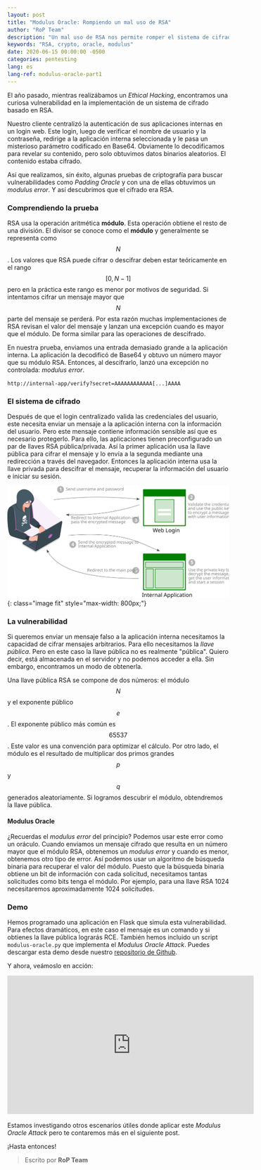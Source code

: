 ```yaml
---
layout: post
title: "Modulus Oracle: Rompiendo un mal uso de RSA"
author: "RoP Team"
description: "Un mal uso de RSA nos permite romper el sistema de cifrado"
keywords: "RSA, crypto, oracle, modulus"
date: 2020-06-15 00:00:00 -0500
categories: pentesting
lang: es
lang-ref: modulus-oracle-part1
---
```


El año pasado, mientras realizábamos un *Ethical Hacking*, encontramos una curiosa vulnerabilidad en la implementación de un sistema de cifrado basado en RSA.

Nuestro cliente centralizó la autenticación de sus aplicaciones internas en un login web. Este login, luego de verificar el nombre de usuario y la contraseña, redirige a la aplicación interna seleccionada y le pasa un misterioso parámetro codificado en Base64. Obviamente lo decodificamos para revelar su contenido, pero solo obtuvimos datos binarios aleatorios. El contenido estaba cifrado.

<!--more-->

Así que realizamos, sin éxito, algunas pruebas de criptografía para buscar vulnerabilidades como *Padding Oracle* y con una de ellas obtuvimos un *modulus error*. Y así descubrimos que el cifrado era RSA.

### Comprendiendo la prueba

RSA usa la operación aritmética **módulo**. Esta operación obtiene el resto de una división. El divisor se conoce como el **módulo** y generalmente se representa como $$N$$. Los valores que RSA puede cifrar o descifrar deben estar teóricamente en el rango $$[0, N-1]$$ pero en la práctica este rango es menor por motivos de seguridad. Si intentamos cifrar un mensaje mayor que $$N$$ parte del mensaje se perderá. Por esta razón muchas implementaciones de RSA revisan el valor del mensaje y lanzan una excepción cuando es mayor que el módulo. De forma similar para las operaciones de descifrado.

En nuestra prueba, enviamos una entrada demasiado grande a la aplicación interna. La aplicación la decodificó de Base64 y obtuvo un número mayor que su módulo RSA. Entonces, al descifrarlo, lanzó una excepción no controlada: *modulus error*.

```
http://internal-app/verify?secret=AAAAAAAAAAAA[...]AAAA
```

### El sistema de cifrado

Después de que el login centralizado valida las credenciales del usuario, este necesita enviar un mensaje a la aplicación interna con la información del usuario. Pero este mensaje contiene información sensible así que es necesario protegerlo. Para ello, las aplicaciones tienen preconfigurado un par de llaves RSA pública/privada. Así la primer aplicación usa la llave pública para cifrar el mensaje y lo envía a la segunda mediante una redirección a través del navegador. Entonces la aplicación interna usa la llave privada para descifrar el mensaje, recuperar la información del usuario e iniciar su sesión.

![img01](/assets/img/202006/diagram01.svg){: class="image fit" style="max-width: 800px;"}

### La vulnerabilidad

Si queremos enviar un mensaje falso a la aplicación interna necesitamos la capacidad de cifrar mensajes arbitrarios. Para ello necesitamos la *llave pública*. Pero en este caso la llave pública no es realmente "pública". Quiero decir, está almacenada en el servidor y no podemos acceder a ella. Sin embargo, encontramos un modo de obtenerla.

Una llave pública RSA se compone de dos números: el módulo $$N$$ y el exponente público $$e$$. El exponente público más común es $$65537$$. Este valor es una convención para optimizar el cálculo. Por otro lado, el módulo es el resultado de multiplicar dos primos grandes $$p$$ y $$q$$ generados aleatoriamente. Si logramos descubrir el módulo, obtendremos la llave pública.

#### Modulus Oracle

¿Recuerdas el *modulus error* del principio? Podemos usar este error como un oráculo. Cuando enviamos un mensaje cifrado que resulta en un número mayor que el módulo RSA, obtenemos un *modulus error* y cuando es menor, obtenemos otro tipo de error. Así podemos usar un algoritmo de búsqueda binaria para recuperar el valor del módulo. Puesto que la búsqueda binaria obtiene un bit de información con cada solicitud, necesitamos tantas solicitudes como bits tenga el módulo. Por ejemplo, para una llave RSA 1024 necesitaremos aproximadamente 1024 solicitudes.

### Demo

Hemos programado una aplicación en Flask que simula esta vulnerabilidad. Para efectos dramáticos, en este caso el mensaje es un comando y si obtienes la llave pública lograrás RCE. También hemos incluido un script `modulus-oracle.py` que implementa el *Modulus Oracle Attack*. Puedes descargar esta demo desde nuestro [repositorio de Github](https://github.com/rop-la/modulus-oracle).

Y ahora, veámoslo en acción:

<iframe width="560" height="315" src="https://www.youtube.com/embed/gQRgRELH6Zw" frameborder="0" allow="accelerometer; autoplay; encrypted-media; gyroscope; picture-in-picture" allowfullscreen></iframe>

<br>

Estamos investigando otros escenarios útiles donde aplicar este *Modulus Oracle Attack* pero te contaremos más en el siguiente post.

¡Hasta entonces!

> Escrito por **RoP Team**